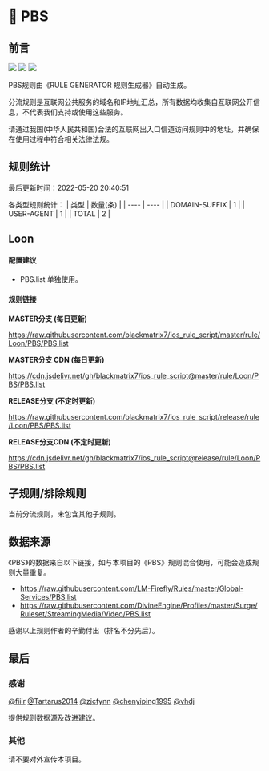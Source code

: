 # 🧸 PBS

## 前言

![](https://shields.io/badge/-移除重复规则-ff69b4) ![](https://shields.io/badge/-DOMAIN与DOMAIN--SUFFIX合并-green) ![](https://shields.io/badge/-IP--CIDR(6)合并-blueviolet) 

PBS规则由《RULE GENERATOR 规则生成器》自动生成。

分流规则是互联网公共服务的域名和IP地址汇总，所有数据均收集自互联网公开信息，不代表我们支持或使用这些服务。

请通过我国(中华人民共和国)合法的互联网出入口信道访问规则中的地址，并确保在使用过程中符合相关法律法规。

## 规则统计

最后更新时间：2022-05-20 20:40:51

各类型规则统计：
| 类型 | 数量(条)  | 
| ---- | ----  |
| DOMAIN-SUFFIX | 1  | 
| USER-AGENT | 1  | 
| TOTAL | 2  | 


## Loon 

#### 配置建议
- PBS.list 单独使用。

#### 规则链接
**MASTER分支 (每日更新)**

https://raw.githubusercontent.com/blackmatrix7/ios_rule_script/master/rule/Loon/PBS/PBS.list

**MASTER分支 CDN (每日更新)**

https://cdn.jsdelivr.net/gh/blackmatrix7/ios_rule_script@master/rule/Loon/PBS/PBS.list

**RELEASE分支 (不定时更新)**

https://raw.githubusercontent.com/blackmatrix7/ios_rule_script/release/rule/Loon/PBS/PBS.list

**RELEASE分支CDN (不定时更新)**

https://cdn.jsdelivr.net/gh/blackmatrix7/ios_rule_script@release/rule/Loon/PBS/PBS.list

## 子规则/排除规则


当前分流规则，未包含其他子规则。

## 数据来源

《PBS》的数据来自以下链接，如与本项目的《PBS》规则混合使用，可能会造成规则大量重复。

- https://raw.githubusercontent.com/LM-Firefly/Rules/master/Global-Services/PBS.list
- https://raw.githubusercontent.com/DivineEngine/Profiles/master/Surge/Ruleset/StreamingMedia/Video/PBS.list


感谢以上规则作者的辛勤付出（排名不分先后）。

## 最后

### 感谢

[@fiiir](https://github.com/fiiir) [@Tartarus2014](https://github.com/Tartarus2014) [@zjcfynn](https://github.com/zjcfynn) [@chenyiping1995](https://github.com/chenyiping1995) [@vhdj](https://github.com/vhdj)

提供规则数据源及改进建议。

### 其他

请不要对外宣传本项目。
